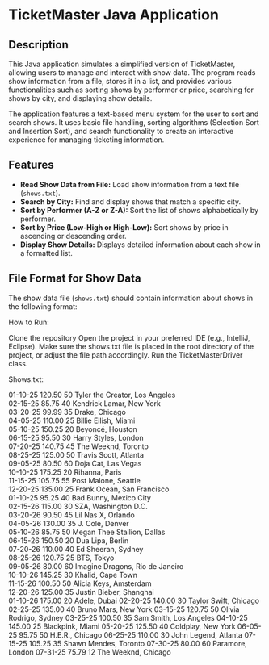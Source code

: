 # TicketMaster Java Application

## Description
This Java application simulates a simplified version of TicketMaster, allowing users to manage and interact with show data. The program reads show information from a file, stores it in a list, and provides various functionalities such as sorting shows by performer or price, searching for shows by city, and displaying show details.

The application features a text-based menu system for the user to sort and search shows. It uses basic file handling, sorting algorithms (Selection Sort and Insertion Sort), and search functionality to create an interactive experience for managing ticketing information.

## Features
- **Read Show Data from File:** Load show information from a text file (`shows.txt`).
- **Search by City:** Find and display shows that match a specific city.
- **Sort by Performer (A-Z or Z-A):** Sort the list of shows alphabetically by performer.
- **Sort by Price (Low-High or High-Low):** Sort shows by price in ascending or descending order.
- **Display Show Details:** Displays detailed information about each show in a formatted list.

## File Format for Show Data
The show data file (`shows.txt`) should contain information about shows in the following format:

How to Run:

Clone the repository
Open the project in your preferred IDE (e.g., IntelliJ, Eclipse).
Make sure the shows.txt file is placed in the root directory of the project, or adjust the file path accordingly.
Run the TicketMasterDriver class.

Shows.txt:

01-10-25 120.50 50 Tyler the Creator, Los Angeles  
02-15-25 85.75 40 Kendrick Lamar, New York  
03-20-25 99.99 35 Drake, Chicago  
04-05-25 110.00 25 Billie Eilish, Miami  
05-10-25 150.25 20 Beyoncé, Houston  
06-15-25 95.50 30 Harry Styles, London  
07-20-25 140.75 45 The Weeknd, Toronto  
08-25-25 125.00 50 Travis Scott, Atlanta  
09-05-25 80.50 60 Doja Cat, Las Vegas  
10-10-25 175.25 20 Rihanna, Paris  
11-15-25 105.75 55 Post Malone, Seattle  
12-20-25 135.00 25 Frank Ocean, San Francisco  
01-10-25 95.25 40 Bad Bunny, Mexico City  
02-15-26 115.00 30 SZA, Washington D.C.  
03-20-26 90.50 45 Lil Nas X, Orlando  
04-05-26 130.00 35 J. Cole, Denver  
05-10-26 85.75 50 Megan Thee Stallion, Dallas  
06-15-26 150.50 20 Dua Lipa, Berlin  
07-20-26 110.00 40 Ed Sheeran, Sydney  
08-25-26 120.75 25 BTS, Tokyo  
09-05-26 80.00 60 Imagine Dragons, Rio de Janeiro  
10-10-26 145.25 30 Khalid, Cape Town  
11-15-26 100.50 50 Alicia Keys, Amsterdam  
12-20-26 125.00 35 Justin Bieber, Shanghai  
01-10-26 175.00 20 Adele, Dubai 
02-20-25 140.00 30 Taylor Swift, Chicago
02-25-25 135.00 40 Bruno Mars, New York
03-15-25 120.75 50 Olivia Rodrigo, Sydney
03-25-25 100.50 35 Sam Smith, Los Angeles
04-10-25 145.00 25 Blackpink, Miami
05-20-25 125.50 40 Coldplay, New York
06-05-25 95.75 50 H.E.R., Chicago
06-25-25 110.00 30 John Legend, Atlanta
07-15-25 105.25 35 Shawn Mendes, Toronto
07-30-25 80.00 60 Paramore, London
07-31-25 75.79 12 The Weeknd, Chicago



